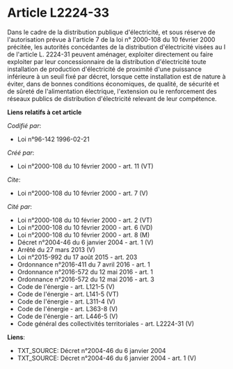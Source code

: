 # Article L2224-33

Dans le cadre de la distribution publique d'électricité, et sous réserve de l'autorisation prévue à l'article 7 de la loi n°
2000-108 du 10 février 2000 précitée, les autorités concédantes de la distribution d'électricité visées au I de l'article L.
2224-31 peuvent aménager, exploiter directement ou faire exploiter par leur concessionnaire de la distribution d'électricité
toute installation de production d'électricité de proximité d'une puissance inférieure à un seuil fixé par décret, lorsque
cette installation est de nature à éviter, dans de bonnes conditions économiques, de qualité, de sécurité et de sûreté de
l'alimentation électrique, l'extension ou le renforcement des réseaux publics de distribution d'électricité relevant de leur
compétence.

**Liens relatifs à cet article**

_Codifié par_:

  - Loi n°96-142 1996-02-21

_Créé par_:

  - Loi n°2000-108 du 10 février 2000 - art. 11 (VT)

_Cite_:

  - Loi n°2000-108 du 10 février 2000 - art. 7 (V)

_Cité par_:

  - Loi n°2000-108 du 10 février 2000 - art. 2 (VT)
  - Loi n°2000-108 du 10 février 2000 - art. 6 (VD)
  - Loi n°2000-108 du 10 février 2000 - art. 8 (M)
  - Décret n°2004-46 du 6 janvier 2004 - art. 1 (V)
  - Arrêté du 27 mars 2013 (V)
  - Loi n°2015-992 du 17 août 2015 - art. 203
  - Ordonnance n°2016-411 du 7 avril 2016 - art. 1
  - Ordonnance n°2016-572 du 12 mai 2016 - art. 1
  - Ordonnance n°2016-572 du 12 mai 2016 - art. 3
  - Code de l'énergie - art. L121-5 (V)
  - Code de l'énergie - art. L141-5 (VT)
  - Code de l'énergie - art. L311-4 (V)
  - Code de l'énergie - art. L363-8 (V)
  - Code de l'énergie - art. L446-5 (V)
  - Code général des collectivités territoriales - art. L2224-31 (V)

**Liens**:

  - TXT_SOURCE: Décret n°2004-46 du 6 janvier 2004
  - TXT_SOURCE: Décret n°2004-46 du 6 janvier 2004 - art. 1 (V)
